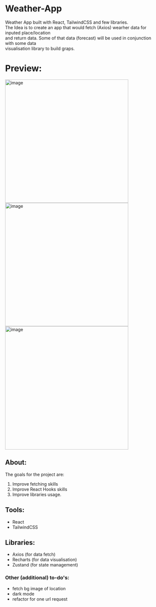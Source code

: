 # Weather-App
Weather App built with React, TailwindCSS and few libraries.  
The Idea is to create an app that would fetch (Axios) wearher data for inputed place/location  
and return data. Some of that data (forecast) will be used in conjunction with some data  
visualisation library to build graps.  

# Preview:
<img width="400" alt="image" src="https://user-images.githubusercontent.com/116308322/223517421-e53b303b-ce9f-4327-80b0-eca47276212f.png">
<img width="400" alt="image" src="https://user-images.githubusercontent.com/116308322/223517635-6f542456-65f6-4da1-aa3b-f7260006bdb1.png">
<img width="400" alt="image" src="https://user-images.githubusercontent.com/116308322/223517819-4d052d25-fe75-4641-8ac7-b5c5f1556e8c.png">

## About:
The goals for the project are:
1. Improve fetching skills
2. Improve React Hooks skills
3. Improve libraries usage. 


## Tools: 
- React
- TailwindCSS

## Libraries:
- Axios (for data fetch)
- Recharts (for data visualisation)
- Zustand (for state management)

### Other (additional) to-do's:
- fetch bg image of location
- dark mode
- refactor for one url request

